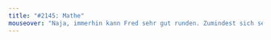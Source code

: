 ```yaml
---
title: "#2145: Mathe"
mouseover: "Naja, immerhin kann Fred sehr gut runden. Zumindest sich selbst."
---
```


